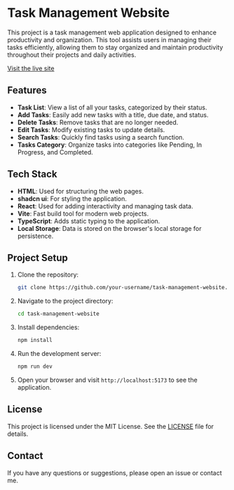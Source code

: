 # Task Management Website

This project is a task management web application designed to enhance productivity and organization. This tool assists users in managing their tasks efficiently, allowing them to stay organized and maintain productivity throughout their projects and daily activities.

[Visit the live site](https://ntask-tracker.vercel.app/)

## Features

- **Task List**: View a list of all your tasks, categorized by their status.
- **Add Tasks**: Easily add new tasks with a title, due date, and status.
- **Delete Tasks**: Remove tasks that are no longer needed.
- **Edit Tasks**: Modify existing tasks to update details.
- **Search Tasks**: Quickly find tasks using a search function.
- **Tasks Category**: Organize tasks into categories like Pending, In Progress, and Completed.

## Tech Stack

- **HTML**: Used for structuring the web pages.
- **shadcn ui**: For styling the application.
- **React**: Used for adding interactivity and managing task data.
- **Vite**: Fast build tool for modern web projects.
- **TypeScript**: Adds static typing to the application.
- **Local Storage**: Data is stored on the browser's local storage for persistence.

## Project Setup

1. Clone the repository:
   ```bash
   git clone https://github.com/your-username/task-management-website.git
   ```
2. Navigate to the project directory:
   ```bash
   cd task-management-website
   ```
3. Install dependencies:
   ```bash
   npm install
   ```
4. Run the development server:
   ```bash
   npm run dev
   ```
5. Open your browser and visit `http://localhost:5173` to see the application.

## License

This project is licensed under the MIT License. See the [LICENSE](/LICENSE.md) file for details.

## Contact

If you have any questions or suggestions, please open an issue or contact me.
